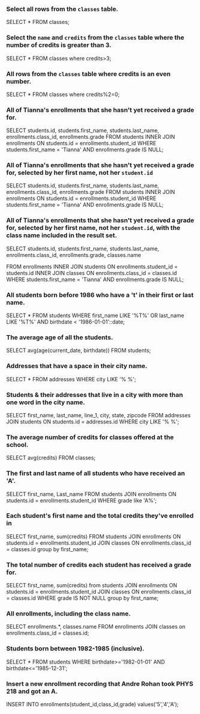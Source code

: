 ### Select all rows from the `classes` table.
  SELECT * FROM classes;

### Select the `name` and `credits` from the `classes` table where the number of credits is greater than 3.
  SELECT * FROM classes where credits>3;

### All rows from the `classes` table where credits is an even number.
  SELECT * FROM classes where credits%2=0;

### All of Tianna's enrollments that she hasn't yet received a grade for.
SELECT students.id, students.first_name, students.last_name, enrollments.class_id, enrollments.grade FROM students INNER JOIN enrollments ON students.id = enrollments.student_id WHERE students.first_name = 'Tianna' AND enrollments.grade IS NULL;

### All of Tianna's enrollments that she hasn't yet received a grade for, selected by her first name, not her `student.id`
SELECT students.id, students.first_name, students.last_name, enrollments.class_id, enrollments.grade FROM students INNER JOIN enrollments ON students.id = enrollments.student_id WHERE students.first_name = 'Tianna' AND enrollments.grade IS NULL;

### All of Tianna's enrollments that she hasn't yet received a grade for, selected by her first name, not her `student.id`, with the class name included in the result set.
SELECT students.id, 
  students.first_name, 
  students.last_name, 
  enrollments.class_id, 
  enrollments.grade,
  classes.name

FROM enrollments
INNER JOIN students 
  ON enrollments.student_id = students.id
INNER JOIN classes
  ON enrollments.class_id = classes.id
WHERE students.first_name = 'Tianna' AND enrollments.grade IS NULL;

### All students born before 1986 who have a 't' in their first or last name.
SELECT * FROM students 
WHERE 
  first_name LIKE '%T%' 
  OR last_name LIKE '%T%'
  AND birthdate < '1986-01-01'::date;

### The average age of all the students.
SELECT avg(age(current_date, birthdate)) FROM students;

### Addresses that have a space in their city name.
SELECT * FROM addresses WHERE city LIKE '% %';

### Students & their addresses that live in a city with more than one word in the city name.
SELECT 
  first_name, 
  last_name, 
  line_1, city, 
  state, 
  zipcode 
FROM addresses
JOIN students ON students.id = addresses.id
WHERE city LIKE '% %';

### The average number of credits for classes offered at the school.
SELECT avg(credits) FROM classes;

### The first and last name of all students who have received an 'A'.
SELECT 
  first_name,
  Last_name
FROM students
JOIN enrollments ON students.id = enrollments.student_id
WHERE grade like 'A%';

### Each student's first name and the total credits they've enrolled in
SELECT first_name, sum(credits) FROM students 
JOIN enrollments ON students.id = enrollments.student_id 
JOIN classes ON enrollments.class_id = classes.id
group by first_name;


### The total number of credits each student has received a grade for.
SELECT first_name, sum(credits) from students
JOIN enrollments ON students.id = enrollments.student_id
JOIN classes ON enrollments.class_id = classes.id
WHERE grade IS NOT NULL
group by first_name;

### All enrollments, including the class name.
SELECT enrollments.*, classes.name FROM enrollments
JOIN classes on enrollments.class_id = classes.id;


### Students born between 1982-1985 (inclusive).
SELECT * FROM students
WHERE birthdate>='1982-01-01'
AND birthdate<='1985-12-31';

### Insert a new enrollment recording that Andre Rohan took PHYS 218 and got an A.
INSERT INTO enrollments(student_id,class_id,grade)
values('5','4','A');

